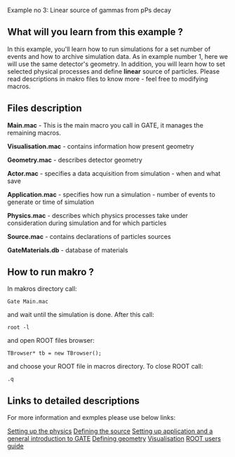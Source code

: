    Example no 3: Linear source of gammas from pPs decay

What will you learn from this example ?
---------------------------------------

In this example, you'll learn how to run simulations for a set number of events and how to archive simulation data. As in example number 1, here we will use the same detector's geometry. 
In addition, you will learn how to set selected physical processes and define **linear** source of particles. Please read descriptions in makro files to know more - feel free to modifying macros.

Files description
------------------

**Main.mac** - This is the main macro you call in GATE, it manages the remaining macros.

**Visualisation.mac** - contains information how present geometry

**Geometry.mac** - describes detector geometry

**Actor.mac** - specifies a data acquisition from simulation  - when and what save

**Application.mac** - specifies how run a simulation - number of events to generate or time of simulation

**Physics.mac** - describes which physics processes take under consideration during simulation and for which particles

**Source.mac** - contains declarations of particles sources

**GateMaterials.db** - database of materials


How to run makro ?
------------------

In makros directory call:
```
Gate Main.mac
```
and wait until the simulation is done.
After this call:
```
root -l
```
and open ROOT files browser:
```
TBrowser* tb = new TBrowser();
```
and choose your ROOT file in macros directory.
To close ROOT call:
```
.q
```

Links to detailed descriptions
-------------------------------

For more information and exmples please use below links:

[Setting up the physics](http://wiki.opengatecollaboration.org/index.php/Users_Guide:Setting_up_the_physics)
[Defining the source](http://wiki.opengatecollaboration.org/index.php/Users_Guide:Source)
[Setting up application and a general introduction to GATE](http://wiki.opengatecollaboration.org/index.php/Users_Guide:Getting_started)
[Defining geometry](http://wiki.opengatecollaboration.org/index.php/Users_Guide:Defining_a_geometry)
[Visualisation](http://wiki.opengatecollaboration.org/index.php/Users_Guide:Defining_a_system)
[ROOT users guide](https://root.cern.ch/root/htmldoc/guides/users-guide/ROOTUsersGuide.html)







